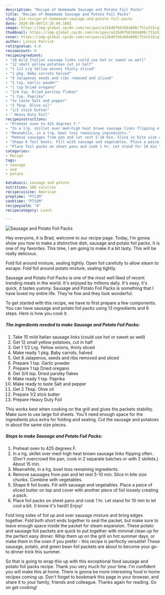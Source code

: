 ```yaml
---
description: "Recipe of Homemade Sausage and Potato Foil Packs"
title: "Recipe of Homemade Sausage and Potato Foil Packs"
slug: 214-recipe-of-homemade-sausage-and-potato-foil-packs
date: 2020-08-06T13:35:04.188Z
image: https://img-global.cpcdn.com/recipes/a126d6fb61b8a808/751x532cq70/sausage-and-potato-foil-packs-recipe-main-photo.jpg
thumbnail: https://img-global.cpcdn.com/recipes/a126d6fb61b8a808/751x532cq70/sausage-and-potato-foil-packs-recipe-main-photo.jpg
cover: https://img-global.cpcdn.com/recipes/a126d6fb61b8a808/751x532cq70/sausage-and-potato-foil-packs-recipe-main-photo.jpg
author: Linnie Patrick
ratingvalue: 4.8
reviewcount: 9
recipeingredient:
- "10 mild Italian sausage links could use hot or sweet as well"
- "12 small yellow potatoes cut in half"
- "1 1/2 Lrg Yellow onions thinly sliced"
- "1 pkg. Baby carrots halved"
- "8 Jalapenos seeds and ribs removed and sliced"
- "1 tsp. Garlic powder"
- "1 tsp Dried oregano"
- "3/4 tsp. Dried parsley flakes"
- "1 tsp. Paprika"
- "to taste Salt and pepper"
- "2 Tbsp. Olive oil"
- "1/2 stick butter"
- " Heavy Duty Foil"
recipeinstructions:
- "Preheat oven to 425 degrees F."
- "In a lrg. skillet over med-high heat brown sausage links flipping often. (Don&#39;t overcrowd the pan, cook in 2 separate batches or with 2 skillets.) About 15 min."
- "Meanwhile, in a lrg. bowl toss remaining ingredients."
- "Remove sausages from pan and let rest 5-10 min. Slice in bite size chunks. Combine with vegetables."
- "Shape 6 foil boats. Fill with sausage and vegetables. Place a peice of sliced butter on top and cover with another piece of foil loosely creating a pack."
- "Place foil packs on sheet pans and cook 1 hr. Let stand for 10 min to let cool a bit. (I know it&#39;s hard!) Enjoy!"
categories:
- Recipe
tags:
- sausage
- and
- potato

katakunci: sausage and potato 
nutrition: 160 calories
recipecuisine: American
preptime: "PT13M"
cooktime: "PT32M"
recipeyield: "4"
recipecategory: Lunch

---
```



![Sausage and Potato Foil Packs](https://img-global.cpcdn.com/recipes/a126d6fb61b8a808/751x532cq70/sausage-and-potato-foil-packs-recipe-main-photo.jpg)

Hey everyone, it is Brad, welcome to our recipe page. Today, I'm gonna show you how to make a distinctive dish, sausage and potato foil packs. It is one of my favorites. This time, I am going to make it a bit tasty. This will be really delicious.

Fold foil around mixture, sealing tightly. Open foil carefully to allow steam to escape. Fold foil around potato mixture, sealing tightly.

Sausage and Potato Foil Packs is one of the most well liked of recent trending meals in the world. It's enjoyed by millions daily. It's easy, it's quick, it tastes yummy. Sausage and Potato Foil Packs is something that I have loved my entire life. They're fine and they look wonderful.


To get started with this recipe, we have to first prepare a few components. You can have sausage and potato foil packs using 13 ingredients and 6 steps. Here is how you cook it.

<!--inarticleads1-->

##### The ingredients needed to make Sausage and Potato Foil Packs:

1. Take 10 mild Italian sausage links (could use hot or sweet as well)
1. Get 12 small yellow potatoes, cut in half
1. Get 1 1/2 Lrg. Yellow onions, thinly sliced
1. Make ready 1 pkg. Baby carrots, halved
1. Get 8 Jalapenos, seeds and ribs removed and sliced
1. Prepare 1 tsp. Garlic powder
1. Prepare 1 tsp Dried oregano
1. Get 3/4 tsp. Dried parsley flakes
1. Make ready 1 tsp. Paprika
1. Make ready to taste Salt and pepper
1. Get 2 Tbsp. Olive oil
1. Prepare 1/2 stick butter
1. Prepare  Heavy Duty Foil


This works best when cooking on the grill and gives the packets stability. Make sure to use large foil sheets. You&#39;ll need enough space for the ingredients plus extra for folding and sealing. Cut the sausage and potatoes in about the same size pieces. 

<!--inarticleads2-->

##### Steps to make Sausage and Potato Foil Packs:

1. Preheat oven to 425 degrees F.
1. In a lrg. skillet over med-high heat brown sausage links flipping often. (Don&#39;t overcrowd the pan, cook in 2 separate batches or with 2 skillets.) About 15 min.
1. Meanwhile, in a lrg. bowl toss remaining ingredients.
1. Remove sausages from pan and let rest 5-10 min. Slice in bite size chunks. Combine with vegetables.
1. Shape 6 foil boats. Fill with sausage and vegetables. Place a peice of sliced butter on top and cover with another piece of foil loosely creating a pack.
1. Place foil packs on sheet pans and cook 1 hr. Let stand for 10 min to let cool a bit. (I know it&#39;s hard!) Enjoy!


Fold long sides of foil up and over sausage mixture and bring edges together. Fold both short ends together to seal the packet, but make sure to leave enough space inside the packet for steam expansion. These potato and sausage foil packets are quick to put together with minimal clean up for the perfect easy dinner. Whip them up on the grill on hot summer days, or make them in the oven if you prefer - this recipe is perfectly versatile! These sausage, potato, and green bean foil packets are about to become your go-to dinner trick this summer. 

So that is going to wrap this up with this exceptional food sausage and potato foil packs recipe. Thank you very much for your time. I'm confident you will make this at home. There is gonna be more interesting food in home recipes coming up. Don't forget to bookmark this page in your browser, and share it to your family, friends and colleague. Thanks again for reading. Go on get cooking!
